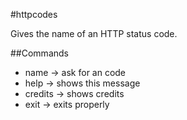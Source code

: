 #httpcodes

Gives the name of an HTTP status code.

##Commands

- name -> ask for an code
- help -> shows this message
- credits -> shows credits
- exit -> exits properly
